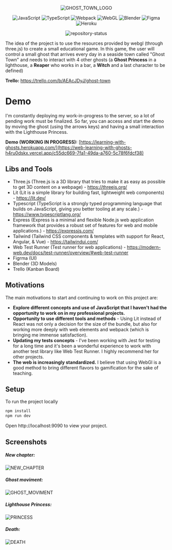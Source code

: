 <div align="center">

![GHOST_TOWN_LOGO](https://i.imgur.com/w1W8DGz.png)

![JavaScript](https://img.shields.io/badge/javascript-%23323330.svg?style=for-the-badge&logo=javascript&logoColor=%23F7DF1E)
![TypeScript](https://img.shields.io/badge/typescript-%23007ACC.svg?style=for-the-badge&logo=typescript&logoColor=white)
![Webpack](https://img.shields.io/badge/webpack-%238DD6F9.svg?style=for-the-badge&logo=webpack&logoColor=black)
![WebGL](https://img.shields.io/badge/WebGL-990000?logo=webgl&logoColor=white&style=for-the-badge)
![Blender](https://img.shields.io/badge/blender-%23F5792A.svg?style=for-the-badge&logo=blender&logoColor=white)
![Figma](https://img.shields.io/badge/figma-%23F24E1E.svg?style=for-the-badge&logo=figma&logoColor=white)
![Heroku](https://img.shields.io/badge/heroku-%23430098.svg?style=for-the-badge&logo=heroku&logoColor=white)

![repository-status](https://badgen.net/badge/project-status/WIP/purple)

</div>

The idea of the project is to use the resources provided by webgl (through three.js) to create a small educational game.
In this game, the user will control a small ghost that arrives every day in a seaside town called "Ghost Town" and needs to interact with 4 other ghosts (a **Ghost Princess** in a lighthouse, a **Reaper** who works in a bar, a **Witch** and a last character to be defined)

**Trello:** https://trello.com/b/AEAcJDyJ/ghost-town

# Demo

I'm constantly deploying my work-in-progress to the server, so a lot of pending work must be finalized. So far, you can access and start the demo by moving the ghost (using the arrows keys) and having a small interaction with the Lighthouse Princess.

**Demo (WORKING IN PROGRESS):** [https://learning-with-ghosts.herokuapp.com/](https://web-learning-with-ghosts-h4ru0dskx.vercel.app/c55dc669-7fa1-49da-a760-5c78f6fdcf38)

## Libs and Tools

-   Three.js (Three.js is a 3D library that tries to make it as easy as possible to get 3D content on a webpage) - https://threejs.org/
-   Lit (Lit is a simple library for building fast, lightweight web components) - https://lit.dev/
-   Typescript (TypeScript is a strongly typed programming language that builds on JavaScript, giving you better tooling at any scale.) - https://www.typescriptlang.org/
-   Express (Express is a minimal and flexible Node.js web application framework that provides a robust set of features for web and mobile applications.) - https://expressjs.com/
-   Tailwind (Tailwind CSS components & templates with support for React, Angular, & Vue) - https://tailwindui.com/
-   Web Test Runner (Test runner for web applications) - https://modern-web.dev/docs/test-runner/overview/#web-test-runner
-   Figrma (UI)
-   Blender (3D Models)
-   Trello (Kanban Board)

## Motivations

The main motivations to start and continuing to work on this project are:

-   **Explore different concepts and use of JavaScript that I haven't had the opportunity to work on in my professional projects.**
-   **Opportunity to use different tools and methods** - Using Lit instead of React was not only a decision for the size of the bundle, but also for working more deeply with web elements and webpack (which is bringing me immense satisfaction).
-   **Updating my tests concepts** - I've been working with Jest for testing for a long time and it's been a wonderful experience to work with another test library like Web Test Runner. I highly recommend her for other projects.
-   **The web is increasingly standardized.** I believe that using WebGl is a good method to bring different flavors to gamification for the sake of teaching.

## Setup

To run the project locally

```bash
npm install
npm run dev
```

Open http://localhost:9090 to view your project.

## Screenshots

##### New chapter:

![NEW_CHAPTER](https://imgur.com/a/NGm7vdI)

##### Ghost moviment:

![GHOST_MOVIMENT](https://imgur.com/JVvuIKB)

##### Lighthouse Princess:

![PRINCESS](https://imgur.com/g9A1SyE)

##### Death:

![DEATH](https://imgur.com/gjbJrHa)
